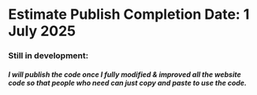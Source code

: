 
# Estimate Publish Completion Date: 1 July 2025

### Still in development: 

##### I will publish the code once I fully modified & improved all the website code so that people who need can just copy and paste to use the code.
